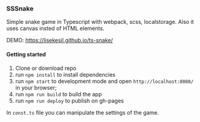 ### SSSnake

Simple snake game in Typescript with webpack, scss, localstorage. Also it uses canvas insted of HTML elements.

DEMO: https://lisekesil.github.io/ts-snake/

#### Getting started

1. Clone or download repo
2. run `npm install` to install dependencies
3. run `npm start` to development mode and open `http://localhost:8080/` in your browser;
4. run `npm run build` to build the app
5. run `npm run deploy` to publish on gh-pages

In `const.ts` file you can manipulate the settings of the game.
